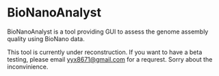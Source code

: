 # BioNanoAnalyst
BioNanoAnalyst is a tool providing  GUI to assess the genome assembly quality using BioNano data.

This tool is currently under reconstruction. If you want to have a beta testing, please email yyx8671@gmail.com for a requrest. Sorry about the inconvinience.
